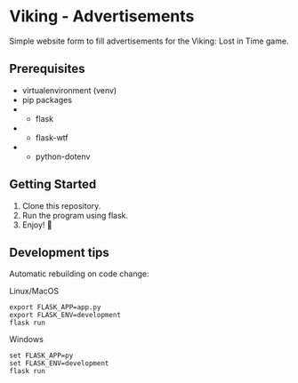 # Viking - Advertisements
Simple website form to fill advertisements for the Viking: Lost in Time game.

## Prerequisites
- virtualenvironment (venv)
- pip packages
- - flask
- - flask-wtf
- - python-dotenv

## Getting Started
1. Clone this repository.
2. Run the program using flask.
3. Enjoy! :tada:

## Development tips
Automatic rebuilding on code change:

Linux/MacOS
```
export FLASK_APP=app.py
export FLASK_ENV=development
flask run
```

Windows
```
set FLASK_APP=py
set FLASK_ENV=development
flask run
```